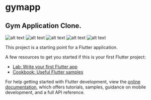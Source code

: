 # gymapp



## Gym Application Clone.
![alt text](https://github.com/HamseAbdi03/Gym-App-Clone/blob/main/assets/2.jpg) 
![alt text](https://github.com/HamseAbdi03/Gym-App-Clone/blob/main/assets/3.jpg)
![alt text](https://github.com/HamseAbdi03/Gym-App-Clone/blob/main/assets/4.jpg)
![alt text](https://github.com/HamseAbdi03/Gym-App-Clone/blob/main/assets/5.jpg)
![alt text](https://github.com/HamseAbdi03/Gym-App-Clone/blob/main/assets/1.jpg)


This project is a starting point for a Flutter application.

A few resources to get you started if this is your first Flutter project:

- [Lab: Write your first Flutter app](https://docs.flutter.dev/get-started/codelab)
- [Cookbook: Useful Flutter samples](https://docs.flutter.dev/cookbook)

For help getting started with Flutter development, view the
[online documentation](https://docs.flutter.dev/), which offers tutorials,
samples, guidance on mobile development, and a full API reference.
